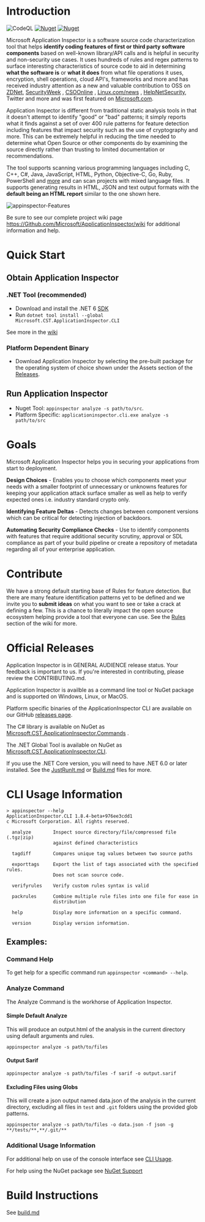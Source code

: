 # Introduction

![CodeQL](https://github.com/microsoft/ApplicationInspector/workflows/CodeQL/badge.svg) 
[![Nuget](https://img.shields.io/nuget/v/Microsoft.CST.ApplicationInspector.Cli)](https://www.nuget.org/packages/Microsoft.CST.ApplicationInspector.CLI/) 
[![Nuget](https://img.shields.io/nuget/dt/Microsoft.CST.ApplicationInspector.Cli)](https://www.nuget.org/packages/Microsoft.CST.ApplicationInspector.CLI/)

Microsoft Application Inspector is a software source code characterization tool that helps **identify coding features of
first or third party software components** based on well-known library/API calls and is helpful in security and
non-security use cases. It uses hundreds of rules and regex patterns to surface interesting characteristics of source
code to aid in determining **what the software is** or **what it does** from what file operations it uses, encryption,
shell operations, cloud API's, frameworks and more and has received industry attention as a new and valuable
contribution to OSS
on [ZDNet](https://www.zdnet.com/article/microsoft-application-inspector-is-now-open-source-so-use-it-to-test-code-security/
), [SecurityWeek](https://www.securityweek.com/microsoft-introduces-free-source-code-analyzer)
, [CSOOnline](https://www.csoonline.com/article/3514732/microsoft-s-offers-application-inspector-to-probe-untrusted-open-source-code.html)
, [Linux.com/news](https://www.linux.com/news/microsoft-application-inspector-is-now-open-source-so-use-it-to-test-code-security/)
, [HelpNetSecurity](https://www.helpnetsecurity.com/2020/01/17/microsoft-application-inspector/
), Twitter and more and was first featured
on [Microsoft.com](https://www.microsoft.com/security/blog/2020/01/16/introducing-microsoft-application-inspector/).

Application Inspector is different from traditional static analysis tools in that it doesn't attempt to identify "good"
or "bad" patterns; it simply reports what it finds against a set of over 400 rule patterns for feature detection
including features that impact security such as the use of cryptography and more. This can be extremely helpful in
reducing the time needed to determine what Open Source or other components do by examining the source directly rather
than trusting to limited documentation or recommendations.

The tool supports scanning various programming languages including C, C++, C#, Java, JavaScript, HTML, Python,
Objective-C, Go, Ruby, PowerShell
and [more](https://github.com/microsoft/ApplicationInspector/wiki/3.4-Applies_to-(languages)) and can scan projects with
mixed language files. It supports generating results in HTML, JSON and text output formats with the **default being an
HTML report** similar to the one shown here.

![appinspector-Features](https://user-images.githubusercontent.com/47648296/72893326-9c82c700-3ccd-11ea-8944-9831ea17f3e0.png)

Be sure to see our complete project wiki page https://Github.com/Microsoft/ApplicationInspector/wiki for additional
information and help.

# Quick Start

## Obtain Application Inspector

### .NET Tool (recommended)

- Download and install the .NET 6 [SDK](https://dotnet.microsoft.com/download/)
- Run `dotnet tool install --global Microsoft.CST.ApplicationInspector.CLI`

See more in the [wiki](https://github.com/microsoft/ApplicationInspector/wiki/2.-NuGet-Support)

### Platform Dependent Binary

- Download Application Inspector by selecting the pre-built package for the operating system of choice shown under the
  Assets section
  of the [Releases](https://github.com/microsoft/ApplicationInspector/releases).

## Run Application Inspector

- Nuget Tool: `appinspector analyze -s path/to/src`.
- Platform Specific: `applicationinspector.cli.exe analyze -s path/to/src`

# Goals

Microsoft Application Inspector helps you in securing your applications from start to deployment.

**Design Choices** - Enables you to choose which components meet your needs with a smaller footprint of unnecessary or
unknowns features for keeping your application attack surface smaller as well as help to verify expected ones i.e.
industry standard crypto only.

**Identifying Feature Deltas** - Detects changes between component versions which can be critical for detecting
injection of backdoors.

**Automating Security Compliance Checks** - Use to identify components with features that require additional security
scrutiny, approval or SDL compliance as part of your build pipeline or create a repository of metadata regarding all of
your enterprise application.

# Contribute

We have a strong default starting base of Rules for feature detection. But there are many feature identification
patterns yet to be defined and we invite you to **submit ideas** on what you want to see or take a crack at defining a
few. This is a chance to literally impact the open source ecosystem helping provide a tool that everyone can use. See
the [Rules](https://github.com/microsoft/ApplicationInspector/wiki/3.-Understanding-Rules) section of the wiki for more.

# Official Releases

Application Inspector is in GENERAL AUDIENCE release status. Your feedback is important to us. If you're interested in
contributing, please review the CONTRIBUTING.md.

Application Inspector is availble as a command line tool or NuGet package and is supported on Windows, Linux, or MacOS.

Platform specific binaries of the ApplicationInspector CLI are available on our
GitHub [releases page](https://github.com/microsoft/ApplicationInspector/releases).

The C# library is available on NuGet
as [Microsoft.CST.ApplicationInspector.Commands](https://www.nuget.org/packages/Microsoft.CST.ApplicationInspector.Commands/)
.

The .NET Global Tool is available on NuGet
as [Microsoft.CST.ApplicationInspector.CLI](https://www.nuget.org/packages/Microsoft.CST.ApplicationInspector.CLI/).

If you use the .NET Core version, you will need to have .NET 6.0 or later installed. See
the [JustRunIt.md](https://github.com/microsoft/ApplicationInspector/blob/master/JustRunIt.md)
or [Build.md](https://github.com/microsoft/ApplicationInspector/blob/master/BUILD.md) files for more.

# CLI Usage Information

```
> appinspector --help
ApplicationInspector.CLI 1.8.4-beta+976ee3cdd1
c Microsoft Corporation. All rights reserved.

  analyze        Inspect source directory/file/compressed file (.tgz|zip)
                 against defined characteristics

  tagdiff        Compares unique tag values between two source paths

  exporttags     Export the list of tags associated with the specified rules.
                 Does not scan source code.

  verifyrules    Verify custom rules syntax is valid

  packrules      Combine multiple rule files into one file for ease in
                 distribution

  help           Display more information on a specific command.

  version        Display version information.
```

## Examples:

### Command Help

To get help for a specific command run `appinspector <command> --help`.

### Analyze Command

The Analyze Command is the workhorse of Application Inspector.

#### Simple Default Analyze

This will produce an output.html of the analysis in the current directory using default arguments and rules.

```
appinspector analyze -s path/to/files
```

#### Output Sarif

```
appinspector analyze -s path/to/files -f sarif -o output.sarif
```

#### Excluding Files using Globs

This will create a json output named data.json of the analysis in the current directory, excluding all files in `test`
and `.git` folders using the provided glob patterns.

```
appinspector analyze -s path/to/files -o data.json -f json -g **/tests/**,**/.git/**
```

### Additional Usage Information
For additional help on use of the console interface
see [CLI Usage](https://github.com/microsoft/ApplicationInspector/wiki/1.-CLI-Usage).

For help using the NuGet package
see [NuGet Support](https://github.com/microsoft/ApplicationInspector/wiki/2.-NuGet-Support)

# Build Instructions

See [build.md](https://github.com/microsoft/ApplicationInspector/blob/main/BUILD.md)
